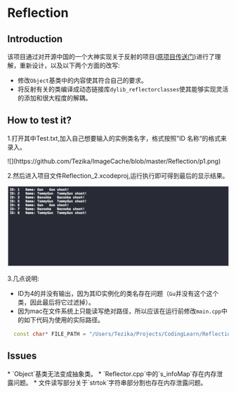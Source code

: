 # Reflection
## Introduction<a name="link"/><a name="dot"/>
该项目通过对开源中国的一个大神实现关于反射的项目([原项目传送门](http://www.oschina.net/code/snippet_230828_9913))进行了理解，重新设计，以及以下两个方面的改写:  
 * 修改`Object`基类中的内容使其符合自己的要求。
 * 将反射有关的类编译成动态链接库`dylib_reflectorclasses`使其能够实现灵活的添加和很大程度的解耦。

## How to test it?
1.打开其中Test.txt,加入自己想要输入的实例类名字，格式按照"ID 名称“的格式来录入。  

<a name="pic"/>
![](https://github.com/Tezika/ImageCache/blob/master/Reflection/p1.png)  

2.然后进入项目文件Reflection_2.xcodeproj,运行执行即可得到最后的显示结果。  

![](https://github.com/Tezika/ImageCache/blob/master/Reflection/p2.png)

 3.几点说明: <a name="dot"/><a name="code"/>
 * ID为4的并没有输出，因为其ID实例化的类名存在问题（`Gu`并没有这个这个类，因此最后将它过滤掉）。
 * 因为mac在文件系统上只能读写绝对路径，所以应该在运行前修改`main.cpp`中的如下代码为使用的实际路径。
```cpp
  const char* FILE_PATH = "/Users/Tezika/Projects/CodingLearn/Reflection_2/Test.txt";
```
## Issues
  <a name="dot"/>
  * `Object`基类无法变成抽象类。
  * `Reflector.cpp`中的`s_infoMap`存在内存泄露问题。
  *  文件读写部分关于`strtok`字符串部分割也存在内存泄露问题。
 
  




